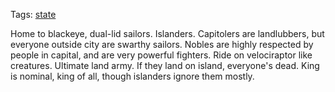 Tags: [state](States)

Home to blackeye, dual-lid sailors. Islanders. Capitolers are landlubbers, but everyone outside city are swarthy sailors. Nobles are highly respected by people in capital, and are very powerful fighters. Ride on velociraptor like creatures. Ultimate land army. If they land on island, everyone's dead. King is nominal, king of all, though islanders ignore them mostly.